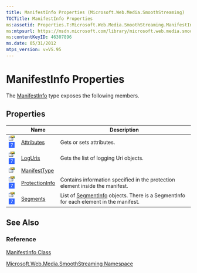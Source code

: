 ```yaml
---
title: ManifestInfo Properties (Microsoft.Web.Media.SmoothStreaming)
TOCTitle: ManifestInfo Properties
ms:assetid: Properties.T:Microsoft.Web.Media.SmoothStreaming.ManifestInfo
ms:mtpsurl: https://msdn.microsoft.com/library/microsoft.web.media.smoothstreaming.manifestinfo_properties(v=VS.95)
ms:contentKeyID: 46307896
ms.date: 05/31/2012
mtps_version: v=VS.95
---
```


# ManifestInfo Properties

The [ManifestInfo](manifestinfo-class-microsoft-web-media-smoothstreaming_1.md) type exposes the following members.

## Properties

||Name|Description|
|--- |--- |--- |
|![Public property](images/Ff728140.pubproperty(en-us,VS.90).gif "Public property") ![Supported by Windows Phone](images/Ff728255.slMobile(VS.95).gif "Supported by Windows Phone")|[Attributes](manifestinfo-attributes-property-microsoft-web-media-smoothstreaming_1.md)|Gets or sets attributes.|
|![Public property](images/Ff728140.pubproperty(en-us,VS.90).gif "Public property") ![Supported by Windows Phone](images/Ff728255.slMobile(VS.95).gif "Supported by Windows Phone")|[LogUris](manifestinfo-loguris-property-microsoft-web-media-smoothstreaming_1.md)|Gets the list of logging Uri objects.|
|![Public property](images/Ff728140.pubproperty(en-us,VS.90).gif "Public property")|[ManifestType](manifestinfo-manifesttype-property-microsoft-web-media-smoothstreaming.md)||
|![Public property](images/Ff728140.pubproperty(en-us,VS.90).gif "Public property") ![Supported by Windows Phone](images/Ff728255.slMobile(VS.95).gif "Supported by Windows Phone")|[ProtectionInfo](manifestinfo-protectioninfo-property-microsoft-web-media-smoothstreaming_1.md)|Contains information specified in the protection element inside the manifest.|
|![Public property](images/Ff728140.pubproperty(en-us,VS.90).gif "Public property") ![Supported by Windows Phone](images/Ff728255.slMobile(VS.95).gif "Supported by Windows Phone")|[Segments](manifestinfo-segments-property-microsoft-web-media-smoothstreaming_1.md)|List of [SegmentInfo](segmentinfo-class-microsoft-web-media-smoothstreaming_1.md) objects. There is a SegmentInfo for each <Clip> element in the manifest.|


## See Also

### Reference

[ManifestInfo Class](manifestinfo-class-microsoft-web-media-smoothstreaming_1.md)

[Microsoft.Web.Media.SmoothStreaming Namespace](microsoft-web-media-smoothstreaming-namespace_1.md)

